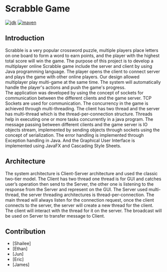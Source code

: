 # Scrabble Game  
[![jdk](https://img.shields.io/badge/jdk-1.8-brightgreen.svg)](https://www.oracle.com/technetwork/java/javase/downloads/jdk8-downloads-2133151.html)
[![maven](https://img.shields.io/badge/maven-3.5%2B-brightgreen.svg)](https://maven.apache.org/download.cgi)  

## Introduction  
Scrabble is a very popular crossword puzzle, multiple players place letters on one board to form a word to earn points, and the player with the highest total score will win the game. The purpose of this project is to develop a multiplayer online Scrabble game include the server and client by using Java programming language. The player opens the client to connect server and plays the game with other online players. Our design allowed multiplayer play multi-game at the same time. The system will automatically handle the player's actions and push the game's progress.  
The application was developed by using the concept of sockets for communication between the different clients and the game server. TCP Sockets are used for communication. The concurrency in the game is achieved through multi-threading. The client has two thread and the server has multi-thread which is the thread-per-connection structure. Threads help in executing one or more tasks concurrently in a java program. The message passing between different clients and the game server is IO objects stream, implemented by sending objects through sockets using the concept of serialization. The error handling is implemented through Exception handling in Java. And the Graphical User Interface is implemented using JavaFX and Cascading Style Sheets.  

## Architecture  
The system architecture is Client-Server architecture and used the classic two-tier model.  The Client has two thread one thread is for GUI and catches user’s operation then send to the Server, the other one is listening to the response from the Server and represent on the GUI. The Server used multi-thread, the server threading architectures is thread-per-connection. The main thread will always listen for the connection request, once the client connects to the server, the server will create a new thread for the client. The client will interact with the thread for it on the server. The broadcast will be used on Server to transfer message to Client.  

## Contribution
* [Shailee]
* [Ethan]
* [Jun]
* [Eric]
* [James]
